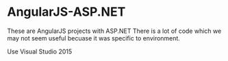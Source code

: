 # AngularJS-ASP.NET
These are AngularJS projects with ASP.NET
There is a lot of code which we may not seem useful becuase it was specific to environment.

Use Visual Studio 2015
